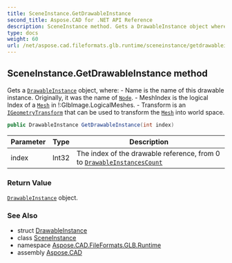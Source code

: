 ```yaml
---
title: SceneInstance.GetDrawableInstance
second_title: Aspose.CAD for .NET API Reference
description: SceneInstance method. Gets a DrawableInstance object where  Name is the name of this drawable instance. Originally it was the name of Node.  MeshIndex is the logical Index of a Mesh in GlbImage.LogicalMeshes.  Transform is an IGeometryTransform that can be used to transform the Mesh into world space
type: docs
weight: 60
url: /net/aspose.cad.fileformats.glb.runtime/sceneinstance/getdrawableinstance/
---
```

## SceneInstance.GetDrawableInstance method

Gets a [`DrawableInstance`](../../drawableinstance/) object, where: - Name is the name of this drawable instance. Originally, it was the name of [`Node`](../../../aspose.cad.fileformats.glb/node/). - MeshIndex is the logical Index of a [`Mesh`](../../../aspose.cad.fileformats.glb/mesh/) in !:GlbImage.LogicalMeshes. - Transform is an [`IGeometryTransform`](../../../aspose.cad.fileformats.glb.transforms/igeometrytransform/) that can be used to transform the [`Mesh`](../../../aspose.cad.fileformats.glb/mesh/) into world space.

```csharp
public DrawableInstance GetDrawableInstance(int index)
```

| Parameter | Type | Description |
| --- | --- | --- |
| index | Int32 | The index of the drawable reference, from 0 to [`DrawableInstancesCount`](../drawableinstancescount/) |

### Return Value

[`DrawableInstance`](../../drawableinstance/) object.

### See Also

* struct [DrawableInstance](../../drawableinstance/)
* class [SceneInstance](../)
* namespace [Aspose.CAD.FileFormats.GLB.Runtime](../../sceneinstance/)
* assembly [Aspose.CAD](../../../)


